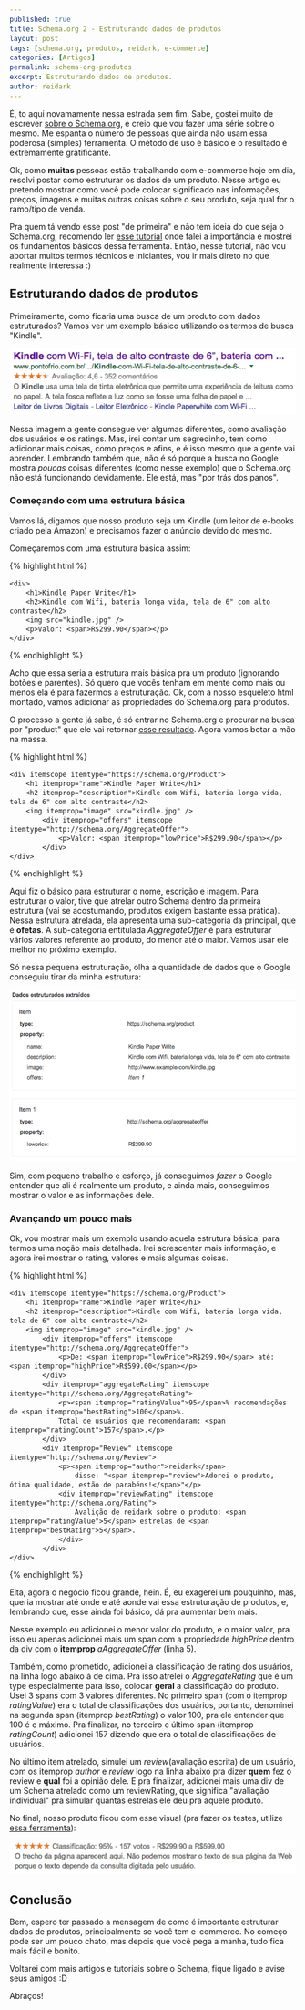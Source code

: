 ```yaml
---
published: true
title: Schema.org 2 - Estruturando dados de produtos
layout: post
tags: [schema.org, produtos, reidark, e-commerce]
categories: [Artigos]
permalink: schema-org-produtos
excerpt: Estruturando dados de produtos.
author: reidark
---
```

É, to aqui novamamente nessa estrada sem fim. Sabe, gostei muito de escrever [sobre o Schema.org](http://reidark.github.io/schema-org-apenas-use/), e creio que vou fazer uma série sobre o mesmo. Me espanta o número de pessoas que ainda não usam essa poderosa (simples) ferramenta. O método de uso é básico e o resultado é extremamente gratificante.

Ok, como **muitas** pessoas estão trabalhando com e-commerce hoje em dia, resolvi postar como estruturar os dados de um produto. Nesse artigo eu pretendo mostrar como você pode colocar significado nas informações, preços, imagens e muitas outras coisas sobre o seu produto, seja qual for o ramo/tipo de venda.

Pra quem tá vendo esse post "de primeira" e não tem ideia do que seja o Schema.org, recomendo ler [esse tutorial](http://reidark.github.io/schema-org-apenas-use/) onde falei a importãncia e mostrei os fundamentos básicos dessa ferramenta. Então, nesse tutorial, não vou abortar muitos termos técnicos e iniciantes, vou ir mais direto no que realmente interessa :)

## Estruturando dados de produtos

Primeiramente, como ficaria uma busca de um produto com dados estruturados? Vamos ver um exemplo básico utilizando os termos de busca "Kindle".

![Schema.org - Produtos](../assets/img/schema-org-produto.png "Schema.org - Produtos")

Nessa imagem a gente consegue ver algumas diferentes, como avaliação dos usuários e os ratings. Mas, irei contar um segredinho, tem como adicionar mais coisas, como preços e afins, e é isso mesmo que a gente vai aprender. Lembrando também que, não é só porque a busca no Google mostra *poucas* coisas diferentes (como nesse exemplo) que o Schema.org não está funcionando devidamente. Ele está, mas "por trás dos panos".

### Começando com uma estrutura básica

Vamos lá, digamos que nosso produto seja um Kindle (um leitor de e-books criado pela Amazon) e precisamos fazer o anúncio devido do mesmo.

Começaremos com uma estrutura básica assim:

{% highlight html %}

    <div>
        <h1>Kindle Paper Write</h1>
        <h2>Kindle com Wifi, bateria longa vida, tela de 6" com alto contraste</h2>
        <img src="kindle.jpg" />
        <p>Valor: <span>R$299.90</span></p>
    </div>

{% endhighlight %}

Acho que essa seria a estrutura mais básica pra um produto (ignorando botões e parentes). Só quero que vocês tenham em mente como mais ou menos ela é para fazermos a estruturação. Ok, com a nosso esqueleto html montado, vamos adicionar as propriedades do Schema.org para produtos.

O processo a gente já sabe, é só entrar no Schema.org e procurar na busca por "product" que ele vai retornar [esse resultado](https://schema.org/Product). Agora vamos botar a mão na massa.

{% highlight html %}

    <div itemscope itemtype="https://schema.org/Product">
        <h1 itemprop="name">Kindle Paper Write</h1>
        <h2 itemprop="description">Kindle com Wifi, bateria longa vida, tela de 6" com alto contraste</h2>
        <img itemprop="image" src="kindle.jpg" />
            <div itemprop="offers" itemscope itemtype="http://schema.org/AggregateOffer">
                <p>Valor: <span itemprop="lowPrice">R$299.90</span></p>
            </div>
    </div>

{% endhighlight %}

Aqui fiz o básico para estruturar o nome, escrição e imagem. Para estruturar o valor, tive que atrelar outro Schema dentro da primeira estrutura (vai se acostumando, produtos exigem bastante essa prática). Nessa estrutura atrelada, ela apresenta uma sub-categoria da principal, que é **ofetas**. A sub-categoria entitulada *AggregateOffer* é para estruturar vários valores referente ao produto, do menor até o maior. Vamos usar ele melhor no próximo exemplo.

Só nessa pequena estruturação, olha a quantidade de dados que o Google conseguiu tirar da minha estrutura:

![Schema.org - Estruturando dados de Produtos](../assets/img/schema-org-produto-exemplo.png "Schema.org - Estruturando dados de Produtos")

Sim, com pequeno trabalho e esforço, já conseguimos *fazer* o Google entender que ali é realmente um produto, e ainda mais, conseguimos mostrar o valor e as informações dele.

### Avançando um pouco mais

Ok, vou mostrar mais um exemplo usando aquela estrutura básica, para termos uma noção mais detalhada. Irei acrescentar mais informação, e agora irei mostrar o rating, valores e mais algumas coisas.

{% highlight html %}

    <div itemscope itemtype="https://schema.org/Product">
        <h1 itemprop="name">Kindle Paper Write</h1>
        <h2 itemprop="description">Kindle com Wifi, bateria longa vida, tela de 6" com alto contraste</h2>
        <img itemprop="image" src="kindle.jpg" />
            <div itemprop="offers" itemscope itemtype="http://schema.org/AggregateOffer">
                <p>De: <span itemprop="lowPrice">R$299.90</span> até: <span itemprop="highPrice">R$599.00</span></p>
            </div>
            <div itemprop="aggregateRating" itemscope itemtype="http://schema.org/AggregateRating">
                <p><span itemprop="ratingValue">95</span>% recomendações de <span itemprop="bestRating">100</span>%. 
                Total de usuários que recomendaram: <span itemprop="ratingCount">157</span>.</p>
            </div>
            <div itemprop="Review" itemscope itemtype="http://schema.org/Review">
                <p><span itemprop="author">reidark</span> 
                    disse: "<span itemprop="review">Adorei o produto, ótima qualidade, estão de parabéns!</span>"</p>
                <div itemprop="reviewRating" itemscope itemtype="http://schema.org/Rating">
                    Avalição de reidark sobre o produto: <span itemprop="ratingValue">5</span> estrelas de <span itemprop="bestRating">5</span>.
                </div>
            </div>
    </div>

{% endhighlight %}

Eita, agora o negócio ficou grande, hein. É, eu exagerei um pouquinho, mas, queria mostrar até onde e até aonde vai essa estruturação de produtos, e, lembrando que, esse ainda foi básico, dá pra aumentar bem mais.

Nesse exemplo eu adicionei o menor valor do produto, e o maior valor, pra isso eu apenas adicionei mais um span com a propriedade *highPrice* dentro da div com o **itemprop** *aAggregateOffer* (linha 5).

Também, como prometido, adicionei a classificação de rating dos usuários, na linha logo abaixo á de cima. Pra isso atrelei o *AggregateRating* que é um type especialmente para isso, colocar **geral** a classificação do produto. Usei 3 spans com 3 valores diferentes. No primeiro span (com o itemprop *ratingValue*) era o total de classificações dos usuários, portanto, denominei na segunda span (itemprop *bestRating*) o valor 100, pra ele entender que 100 é o máximo. Pra finalizar, no terceiro e último span (itemprop *ratingCount*) adicionei 157 dizendo que era o total de classificações de usuários.

No último item atrelado, simulei um *review*(avaliação escrita) de um usuário, com os itemprop *author* e *review* logo na linha abaixo pra dizer **quem** fez o review e **qual** foi a opinião dele. E pra finalizar, adicionei mais uma div de um Schema atrelado como um reviewRating, que significa "avaliação individual" pra simular quantas estrelas ele deu pra aquele produto.

No final, nosso produto ficou com esse visual (pra fazer os testes, utilize [essa ferramenta](http://www.google.com/webmasters/tools/richsnippets)):

![Schema.org - Produto Estrutura final](../assets/img/schema-org-produto-final.png "Schema.org - Produto Estrutura final")

## Conclusão

Bem, espero ter passado a mensagem de como é importante estruturar dados de produtos, principalmente se você tem e-commerce. No começo pode ser um pouco chato, mas depois que você pega a manha, tudo fica mais fácil e bonito.

Voltarei com mais artigos e tutoriais sobre o Schema, fique ligado e avise seus amigos :D

Abraços! 